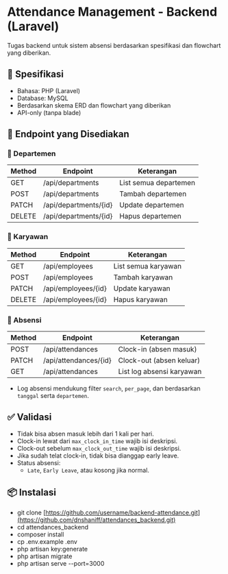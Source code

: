 # Attendance Management - Backend (Laravel)

Tugas backend untuk sistem absensi berdasarkan spesifikasi dan flowchart yang diberikan.

## 📌 Spesifikasi

- Bahasa: PHP (Laravel)
- Database: MySQL
- Berdasarkan skema ERD dan flowchart yang diberikan
- API-only (tanpa blade)

## 🎯 Endpoint yang Disediakan

### 🔹 Departemen
| Method | Endpoint              | Keterangan             |
|--------|-----------------------|------------------------|
| GET    | /api/departments      | List semua departemen |
| POST   | /api/departments      | Tambah departemen     |
| PATCH  | /api/departments/{id} | Update departemen     |
| DELETE | /api/departments/{id} | Hapus departemen      |

### 🔹 Karyawan
| Method | Endpoint              | Keterangan             |
|--------|-----------------------|------------------------|
| GET    | /api/employees        | List semua karyawan   |
| POST   | /api/employees        | Tambah karyawan       |
| PATCH  | /api/employees/{id}   | Update karyawan       |
| DELETE | /api/employees/{id}   | Hapus karyawan        |

### 🔹 Absensi
| Method | Endpoint                 | Keterangan                  |
|--------|--------------------------|-----------------------------|
| POST   | /api/attendances         | Clock-in (absen masuk)     |
| PATCH  | /api/attendances/{id}    | Clock-out (absen keluar)   |
| GET    | /api/attendances         | List log absensi karyawan  |

- Log absensi mendukung filter `search`, `per_page`, dan berdasarkan `tanggal` serta `departemen`.

## ✅ Validasi

- Tidak bisa absen masuk lebih dari 1 kali per hari.
- Clock-in lewat dari `max_clock_in_time` wajib isi deskripsi.
- Clock-out sebelum `max_clock_out_time` wajib isi deskripsi.
- Jika sudah telat clock-in, tidak bisa dianggap early leave.
- Status absensi:
  - `Late`, `Early Leave`, atau kosong jika normal.

## 📦 Instalasi

- git clone [https://github.com/username/backend-attendance.git](https://github.com/dnshaniff/attendances_backend.git)
- cd attendances_backend
- composer install
- cp .env.example .env
- php artisan key:generate
- php artisan migrate
- php artisan serve --port=3000
